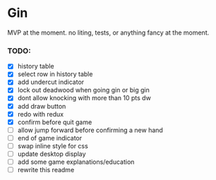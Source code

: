 Gin
===

MVP at the moment. no liting, tests, or anything fancy at the moment.

### TODO:

- [X] history table
- [X] select row in history table
- [X] add undercut indicator
- [X] lock out deadwood when going gin or big gin
- [X] dont allow knocking with more than 10 pts dw
- [X] add draw button
- [X] redo with redux
- [X] confirm before quit game
- [ ] allow jump forward before confirming a new hand
- [ ] end of game indicator
- [ ] swap inline style for css
- [ ] update desktop display
- [ ] add some game explanations/education
- [ ] rewrite this readme
